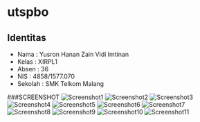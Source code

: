 # utspbo


## Identitas
* Nama  : Yusron Hanan Zain Vidi Imtinan
* Kelas : XIRPL1
* Absen : 36
* NIS   : 4858/1577.070
* Sekolah : SMK Telkom Malang



###SCREENSHOT
![Screenshot1](https://github.com/yusronhanan/utspbo/blob/master/1.PNG)
![Screenshot2](https://github.com/yusronhanan/utspbo/blob/master/2.PNG)
![Screenshot3](https://github.com/yusronhanan/utspbo/blob/master/3.PNG)
![Screenshot4](https://github.com/yusronhanan/utspbo/blob/master/4.PNG)
![Screenshot5](https://github.com/yusronhanan/utspbo/blob/master/5.PNG)
![Screenshot6](https://github.com/yusronhanan/utspbo/blob/master/6.PNG)
![Screenshot7](https://github.com/yusronhanan/utspbo/blob/master/7.PNG)
![Screenshot8](https://github.com/yusronhanan/utspbo/blob/master/8.PNG)
![Screenshot9](https://github.com/yusronhanan/utspbo/blob/master/9.PNG)
![Screenshot10](https://github.com/yusronhanan/utspbo/blob/master/10.PNG)
![Screenshot11](https://github.com/yusronhanan/utspbo/blob/master/11.PNG)
